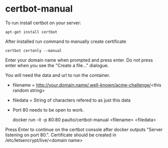 # certbot-manual

To run install certbot on your server: 

    apt-get install certbot
    
After installed run command to manually create certificate

    certbot certonly --manual

Enter your domain name when prompted and press enter.  Do not press enter when you see 
the "Create a file..." dialogue.  

You will need the data and url to run the container.
 * filename = http://your.domain.name/.well-known/acme-challenge/<this random string\>
 * filedata = String of characters refered to as just this data
 * Port 80 needs to be open to work.

    docker run -it -p 80:80 paulto/certbot-manual <filename\> <filedata\>
    
Press Enter to continue on the certbot console after docker outputs "Server listening on port 80.".
Certificate should be created in /etc/letsencrypt/live/<domain name\>
    
